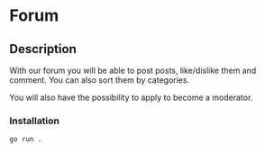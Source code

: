 # Forum

## Description
With our forum you will be able to post posts, like/dislike them and comment. You can also sort them by categories. 

You will also have the possibility to apply to become a moderator.


### Installation
```
go run .
```
